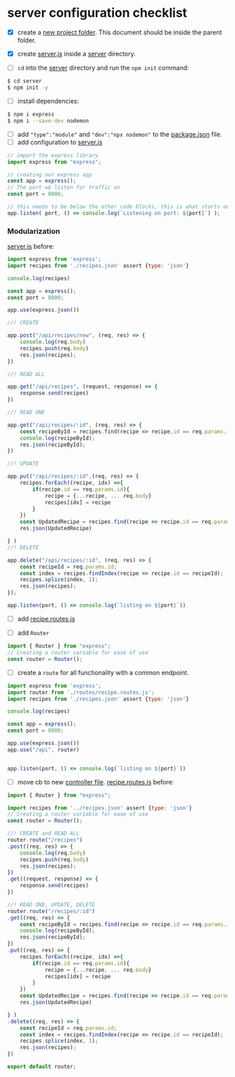 # server configuration checklist


- [x] create a [new project folder](.). This document should be inside the parent folder.

- [x] create [server.js](./server/server.js) inside a [server]() directory.

- [ ] `cd` into the [server]() directory and run the `npm init` command:

```bash
$ cd server
$ npm init -y
```

- [ ] install dependencies:

```bash
$ npm i express
$ npm i --save-dev nodemon
```

- [ ] add `"type":"module"` and `"dev":"npx nodemon"` to the [package.json](./server/package.json) file.
- [ ] add configuration to [server.js](./server/server.js)

```javascript
// import the express library
import express from "express";

// creating our express app
const app = express();
// The port we listen for traffic on
const port = 8000;

// this needs to be below the other code blocks, this is what starts our server
app.listen( port, () => console.log(`Listening on port: ${port}`) );

```

### Modularization

[server.js](./server/server.js) before:

```javascript
import express from 'express';
import recipes from './recipes.json' assert {type: 'json'}

console.log(recipes)

const app = express();
const port = 8000;

app.use(express.json())

//! CREATE

app.post("/api/recipes/new", (req, res) => {
    console.log(req.body)
    recipes.push(req.body)
    res.json(recipes);
})

//! READ ALL

app.get("/api/recipes", (request, response) => {
    response.send(recipes)
})

//! READ ONE

app.get("/api/recipes/:id", (req, res) => {
    const recipeById = recipes.find(recipe => recipe.id == req.params.id)
    console.log(recipeById);
    res.json(recipeById);
})

//! UPDATE

app.put("/api/recipes/:id",(req, res) => {
    recipes.forEach((recipe, idx) =>{
        if(recipe.id == req.params.id){
            recipe = {...recipe, ... req.body}
            recipes[idx] = recipe
        }
    })
    const UpdatedRecipe = recipes.find(recipe => recipe.id == req.params.id)
    res.json(UpdatedRecipe)

} )
//! DELETE

app.delete("/api/recipes/:id", (req, res) => {
    const recipeId = req.params.id;
    const index = recipes.findIndex(recipe => recipe.id == recipeId);
    recipes.splice(index, 1);
    res.json(recipes);
});

app.listen(port, () => console.log(`listing on ${port}`))
```

- [ ] add [recipe.routes.js](./server/routes/recipe.routes.js)

- [ ] add `Router` 

```javascript
import { Router } from "express";
// Creating a router variable for ease of use
const router = Router();
```

- [ ] create a `route` for all functionality with a common endpoint.


```javascript
import express from 'express';
import router from './routes/recipe.routes.js';
import recipes from './recipes.json' assert {type: 'json'}

console.log(recipes)

const app = express();
const port = 8000;

app.use(express.json())
app.use("/api", router)


app.listen(port, () => console.log(`listing on ${port}`))

```

- [ ] move cb to new [controller file](./server/controllers/recipe.controller.js). [recipe.routes.js](./server/routes/recipe.routes.js) before:

```javascript
import { Router } from "express";

import recipes from '../recipes.json' assert {type: 'json'}
// Creating a router variable for ease of use
const router = Router();

//! CREATE and READ ALL
router.route("/recipes")
.post((req, res) => {
    console.log(req.body)
    recipes.push(req.body)
    res.json(recipes);
})
.get((request, response) => {
    response.send(recipes)
})

//! READ ONE, UPDATE, DELETE
router.route("/recipes/:id")
.get((req, res) => {
    const recipeById = recipes.find(recipe => recipe.id == req.params.id)
    console.log(recipeById);
    res.json(recipeById);
})
.put((req, res) => {
    recipes.forEach((recipe, idx) =>{
        if(recipe.id == req.params.id){
            recipe = {...recipe, ... req.body}
            recipes[idx] = recipe
        }
    })
    const UpdatedRecipe = recipes.find(recipe => recipe.id == req.params.id)
    res.json(UpdatedRecipe)

} )
.delete((req, res) => {
    const recipeId = req.params.id;
    const index = recipes.findIndex(recipe => recipe.id == recipeId);
    recipes.splice(index, 1);
    res.json(recipes);
})

export default router;
```